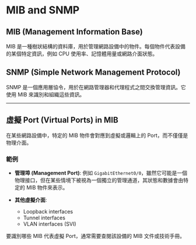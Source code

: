 # MIB and SNMP

## MIB (Management Information Base)
MIB 是一種樹狀結構的資料庫，用於管理網路設備中的物件。每個物件代表設備的某個特定資訊，例如 CPU 使用率、記憶體用量或網路介面狀態。

## SNMP (Simple Network Management Protocol)
SNMP 是一個應用層協令，用於在網路管理器和代理程式之間交換管理資訊。它使用 MIB 來識別和組織這些資訊。

---

## 虛擬 Port (Virtual Ports) in MIB

在某些網路設備中，特定的 MIB 物件會對應到虛擬或邏輯上的 Port，而不僅僅是物理介面。

### 範例
- **管理埠 (Management Port)**: 例如 `GigabitEthernet0/0`，雖然它可能是一個物理接口，但在某些情境下被視為一個獨立的管理通道，其狀態和數據會由特定的 MIB 物件來表示。

- **其他虛擬介面**:
  - Loopback interfaces
  - Tunnel interfaces
  - VLAN interfaces (SVI)

要識別哪些 MIB 代表虛擬 Port，通常需要查閱該設備的 MIB 文件或技術手冊。
